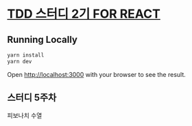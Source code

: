 # [TDD 스터디 2기 FOR REACT](https://github.com/Yeoshin-TDD-Study-2nd)

## Running Locally

```bash
yarn install
yarn dev
```

Open [http://localhost:3000](http://localhost:3000) with your browser to see the result.

## 스터디 5주차

피보나치 수열
